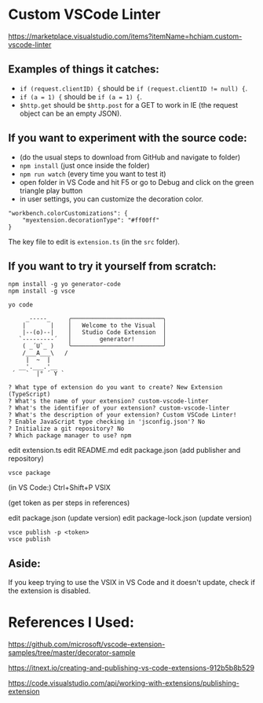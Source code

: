 # Custom VSCode Linter

https://marketplace.visualstudio.com/items?itemName=hchiam.custom-vscode-linter

## Examples of things it catches:

- `if (request.clientID) {` should be `if (request.clientID != null) {`.
- `if (a = 1) {` should be `if (a = 1) {`.
- `$http.get` should be `$http.post` for a GET to work in IE (the request object can be an empty JSON).

## If you want to experiment with the source code:

- (do the usual steps to download from GitHub and navigate to folder)
- `npm install` (just once inside the folder)
- `npm run watch` (every time you want to test it)
- open folder in VS Code and hit F5 or go to Debug and click on the green triangle play button
- in user settings, you can customize the decoration color.

```
"workbench.colorCustomizations": {
    "myextension.decorationType": "#ff00ff"
}
```

The key file to edit is `extension.ts` (in the `src` folder).

## If you want to try it yourself from scratch:

```
npm install -g yo generator-code
npm install -g vsce
```

```
yo code

     _-----_     ╭──────────────────────────╮
    |       |    │   Welcome to the Visual  │
    |--(o)--|    │   Studio Code Extension  │
   `---------´   │        generator!        │
    ( _´U`_ )    ╰──────────────────────────╯
    /___A___\   /
     |  ~  |
   __'.___.'__
 ´   `  |° ´ Y `

? What type of extension do you want to create? New Extension (TypeScript)
? What's the name of your extension? custom-vscode-linter
? What's the identifier of your extension? custom-vscode-linter
? What's the description of your extension? Custom VSCode Linter!
? Enable JavaScript type checking in 'jsconfig.json'? No
? Initialize a git repository? No
? Which package manager to use? npm
```

edit extension.ts
edit README.md
edit package.json (add publisher and repository)

```
vsce package

```

(in VS Code:)
Ctrl+Shift+P
VSIX

(get token as per steps in references)

edit package.json (update version)
edit package-lock.json (update version)

```
vsce publish -p <token>
vsce publish

```

## Aside:

If you keep trying to use the VSIX in VS Code and it doesn't update, check if the extension is disabled.

# References I Used:

https://github.com/microsoft/vscode-extension-samples/tree/master/decorator-sample

https://itnext.io/creating-and-publishing-vs-code-extensions-912b5b8b529

https://code.visualstudio.com/api/working-with-extensions/publishing-extension
